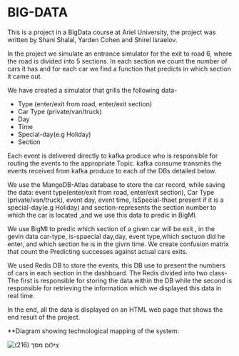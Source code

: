 # BIG-DATA

This is a project in a BigData course at Ariel University, the project was written by Shani Shalal, Yarden Cohen and Shirel Israelov.

In the project we simulate an entrance simulator for the exit to road 6, where the road is divided into 5 sections.
In each section we count the number of cars it has and for each car we find a function that predicts in which section it came out.

We have created a simulator that grills the following data- 
* Type (enter/exit from road, enter/exit section)
* Car Type (private/van/truck)
* Day
* Time
* Special-day(e.g Holiday)
* Section
  
Each event is delivered directly to kafka produce who is responsible for routing the events to the appropriate Topic.
kafka consume transmits the events received from kafka produce to each of the DBs detailed below.

We use the MangoDB-Atlas database to store the car record, while saving the data: event type(enter/exit from road, enter/exit section),
Car Type (private/van/truck), event day,  event time, IsSpecial-thaet present if it is a special-day(e.g Holiday) 
and section-represents the section number to which the car is located ,and we use this data to predic in BigMl.

We use BigMl to predic which section of a given car will be exit , in the gevin data car-type, is-spaecial day,day, event type,which sectuon did he enter,
and  which section he is in the givrn time.
We create confusion matrix that count the Predicting successes against actual cars exits.
 

We used Redis DB to store the events, this DB use to present the numbers of cars in each section in the dashboard.
The Redis divided into two class- 
The first is responsible for storing the data within the DB while the second is responsible for retrieving the information which we displayed this data in real time.

In the end, all the data is displayed on an HTML web page that shows the end result of the project.

**Diagram showing technological mapping of the system:

![‏‏צילום מסך (216)](https://user-images.githubusercontent.com/57362284/127979586-5fc80760-d401-42a4-a083-8a08aa9041ce.png)




